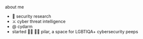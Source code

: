 
about me

- 🐛 security research
- ⚔️ cyber threat intelligence
- @ cydarm
- started 🏳️‍⚧️ 🏳️‍🌈 pilar, a space for LGBTIQA+ cybersecurity peeps





